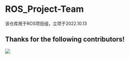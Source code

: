 # ROS_Project-Team
该仓库用于ROS项目组，立项于2022.10.13


## Thanks for the following contributors!

<a href="https://github.com/kurisaW/ROS_Project-Team/graphs/contributors">
  <img src="https://contrib.rocks/image?repo=kurisaW/ROS_Project-Team" />
</a>

